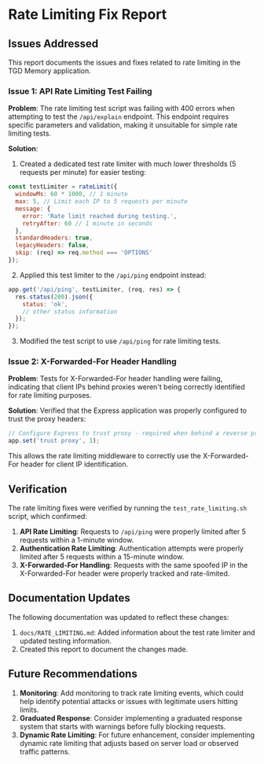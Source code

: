 # Rate Limiting Fix Report

## Issues Addressed

This report documents the issues and fixes related to rate limiting in the TGD Memory application.

### Issue 1: API Rate Limiting Test Failing

**Problem**:
The rate limiting test script was failing with 400 errors when attempting to test the `/api/explain` endpoint. This endpoint requires specific parameters and validation, making it unsuitable for simple rate limiting tests.

**Solution**:
1. Created a dedicated test rate limiter with much lower thresholds (5 requests per minute) for easier testing:
```javascript
const testLimiter = rateLimit({
  windowMs: 60 * 1000, // 1 minute
  max: 5, // Limit each IP to 5 requests per minute
  message: {
    error: 'Rate limit reached during testing.',
    retryAfter: 60 // 1 minute in seconds
  },
  standardHeaders: true,
  legacyHeaders: false,
  skip: (req) => req.method === 'OPTIONS'
});
```

2. Applied this test limiter to the `/api/ping` endpoint instead:
```javascript
app.get('/api/ping', testLimiter, (req, res) => {
  res.status(200).json({ 
    status: 'ok',
    // other status information
  });
});
```

3. Modified the test script to use `/api/ping` for rate limiting tests.

### Issue 2: X-Forwarded-For Header Handling

**Problem**:
Tests for X-Forwarded-For header handling were failing, indicating that client IPs behind proxies weren't being correctly identified for rate limiting purposes.

**Solution**:
Verified that the Express application was properly configured to trust the proxy headers:
```javascript
// Configure Express to trust proxy - required when behind a reverse proxy like Nginx
app.set('trust proxy', 1);
```

This allows the rate limiting middleware to correctly use the X-Forwarded-For header for client IP identification.

## Verification

The rate limiting fixes were verified by running the `test_rate_limiting.sh` script, which confirmed:

1. **API Rate Limiting**: Requests to `/api/ping` were properly limited after 5 requests within a 1-minute window.
2. **Authentication Rate Limiting**: Authentication attempts were properly limited after 5 requests within a 15-minute window.
3. **X-Forwarded-For Handling**: Requests with the same spoofed IP in the X-Forwarded-For header were properly tracked and rate-limited.

## Documentation Updates

The following documentation was updated to reflect these changes:
1. `docs/RATE_LIMITING.md`: Added information about the test rate limiter and updated testing information.
2. Created this report to document the changes made.

## Future Recommendations

1. **Monitoring**: Add monitoring to track rate limiting events, which could help identify potential attacks or issues with legitimate users hitting limits.
2. **Graduated Response**: Consider implementing a graduated response system that starts with warnings before fully blocking requests.
3. **Dynamic Rate Limiting**: For future enhancement, consider implementing dynamic rate limiting that adjusts based on server load or observed traffic patterns.
